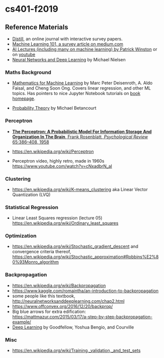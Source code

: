 # cs401-f2019

## Reference Materials

* [Distill]( https://distill.pub/ ), an online journal with interactive survey papers.
* [Machine Learning 101, a survey article on medium.com]( https://medium.com/machine-learning-101 )
* [AI Lectures (including many on machine learning) by Patrick Winston]( https://cosmolearning.org/courses/artificial-intelligence-with-patrick-winston/ ) or on [youtube]( https://www.youtube.com/watch?v=TjZBTDzGeGg&list=PLUl4u3cNGP63gFHB6xb-kVBiQHYe_4hSi&index=1 )
* [Neural Networks and Deep Learning]( http://neuralnetworksanddeeplearning.com/ ) by Michael Nielsen

### Maths Background

* [Mathematics for Machine Learning]( https://mml-book.github.io/book/mml-book.pdf ) by Marc Peter Deisenroth, A. Aldo Faisal, and Cheng Soon Ong.  Covers linear regression, and other ML topics. Has pointers to nice Jupyter Notebook tutorials on [book homepage]( https://mml-book.github.io ).

* [Probability Theory]( https://betanalpha.github.io/assets/case_studies/probability_theory.html ) by Michael Betancourt

### Perceptron

* [**The Perceptron:  A Probabilistic Model For Information Storage And Organization In The Brain**, Frank Rosenblatt, *Psychological Review* 65:386–408, 1958]( http://citeseerx.ist.psu.edu/viewdoc/download?doi=10.1.1.335.3398&rep=rep1&type=pdf )

* https://en.wikipedia.org/wiki/Perceptron

* Perceptron video, highly retro, made in 1960s https://www.youtube.com/watch?v=cNxadbrN_aI

### Clustering

* https://en.wikipedia.org/wiki/K-means_clustering aka Linear Vector Quantization (LVQ)

### Statistical Regression

* Linear Least Squares regression (lecture 05) https://en.wikipedia.org/wiki/Ordinary_least_squares

### Optimization

* https://en.wikipedia.org/wiki/Stochastic_gradient_descent and convergence criteria thereof, https://en.wikipedia.org/wiki/Stochastic_approximation#Robbins%E2%80%93Monro_algorithm

### Backpropagation

* https://en.wikipedia.org/wiki/Backpropagation
* https://www.kaggle.com/romaintha/an-introduction-to-backpropagation
* some people like this textbook, http://neuralnetworksanddeeplearning.com/chap2.html
* https://www.offconvex.org/2016/12/20/backprop/
* Big blue arrows for extra edification: https://mattmazur.com/2015/03/17/a-step-by-step-backpropagation-example/
* [Deep Learning]( http://www.deeplearningbook.org/ ) by Goodfellow, Yoshua Bengio, and Courville

### Misc

* https://en.wikipedia.org/wiki/Training,_validation,_and_test_sets
